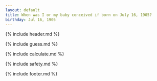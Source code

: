 ```yaml
---
layout: default
title: When was I or my baby conceived if born on July 16, 1905?
birthday: Jul 16, 1905
---
```


{% include header.md %}

{% include guess.md %}

{% include calculate.md %}

{% include safety.md %}

{% include footer.md %}



